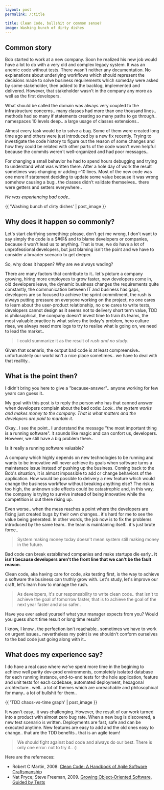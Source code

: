 ```yaml
---
layout: post
permalink: /:title

title: Clean Code, bullshit or common sense?
image: Washing bunch of dirty dishes
---
```


## Common story

Bob started to work at a new company. Soon he realized his new job would have a
lot to do with a very old and complex legacy system. It was an anemic code
without tests. There wasn't neither any documentation. No explanations about
underlying workflows which should represent the decisions made to solve business
requirements which someday were asked by some stakeholder, then added to the
backlog, implemented and delivered. However, that stakeholder wasn't in the
company any more as well as the first developers.

What should be called the domain was always very coupled to the infrastructure
concerns.. many classes had more than one thousand lines.. methods had so many
if statements creating so many paths to go through.. namespaces 10 levels deep..
a large usage of classes extensions..

Almost every task would be to solve a bug. Some of them were created long time
ago and others were just introduced by a new fix recently. Trying to investigate
the code history to figure out the reason of some changes and how they could be
related with other parts of the code wasn't even helpful because the commits
weren't well-organized and had poor messages..

For changing a small behavior he had to spend hours debugging and trying to
understand what was written there. After a hole day of work the result sometimes
was changing or adding ~10 lines. Most of the new code was one more if statement
deciding to update some value because it was wrong somehow causing a bug.. the
classes didn't validate themselves.. there were getters and setters everywhere..

_He was experiencing bad code.._

{{ 'Washing bunch of dirty dishes' | post_image }}

## Why does it happen so commonly?

Let's start clarifying something: please, don't get me wrong, I don't want to
say simply the code is a $#@& and to blame developers or companies, because it
won't lead us to anything. That is true, we do have a lot of unprofessional
developers, but just blaming isn't the point and we have to consider a broader
scenario to get deeper.

So, why does it happen? Why are we always wading?

There are many factors that contribute to it.. let's picture a company growing,
hiring more employees to grow faster, new developers come in, old developers
leave, the dynamic business changes the requirements quite constantly, the
communication between IT and business has gaps, developers are so focused to
achieve the sprint commitment, the rush is always putting pressure on everyone
working on the project, no one cares to learn about the user-product
relationship, no one cares to write tests, developers cannot design as it seems
not to delivery short term value, TDD is philosophical, the company doesn't
invest time to train its teams, the most valuable practice is what solves the
today's problem, hero culture rises, we always need more logs to try to realise
what is going on, we need to lead the market..

> I could summarize it as the result of _rush and no study_.

Given that scenario, the output bad code is at least compreensive..
unfortunatelly our world isn't a nice place sometimes.. we have to deal with
that reallity..

## What is the point then?

I didn't bring you here to give a "because-answer".. anyone working for few
years can guess it..

My goal with this post is to reply the person who has that canned answer when
developers complain about the bad code: _Look.. the system works and makes money
to the company. That is what matters and the developers are paid to mantain it_.

Okay.. I see the point.. I understand the message "the most important thing is
a running software". It sounds like magic and can confort us, developers.
However, we still have a big problem there..

Is it really a running software valuable?

A company which highly depends on new technologies to be running and wants to be
innovative will never achieve its goals when software turns a maintanace issue
instead of pushing up the business. Coming back to the Bob's situation, it is
almost impossible to add or change behaviors of the application. How would be
possible to delivery a new feature which would change the business workflow
without breaking anything else? The risk is too high, the unknown side effects
could be catastrophic and, in this way, the company is trying to survive instead
of being innovative while the competition is out there rising up.

Even worse.. when the mess reaches a point where the developers are fixing just
created bugs by their own changes.. it's hard for me to see the value being
generated. In other words, the job now is to fix the problems introduced by the
same team.. the team is maintaining itself.. it's just brute force..

> System making money today doesn't mean system still making money in the
> future.

Bad code can break established companies and make startups die early.. **it
isn't because developers aren't the front line that we can't be the fault
reason**.

Clean code, aka having care for code, aka testing first, is the way to achieve a
software the business can truthly grow with. Let's study, let's improve our
craft, let's learn how to manage the rush.

> As developers, it's our responsability to write clean code.. that isn't to
> achieve the goal of tomorrow faster, that is to achieve the goal of the next
> year faster and also safer..

Have you ever asked yourself what your manager expects from you? Would you guess
short time result or long time result?

I know, I know.. the perfection isn't reachable.. sometimes we have to work on
urgent issues.. nevertheless my point is we shouldn't conform ourselves to the
bad code just going along with it..

## What does my experience say?

I do have a real case where we've spent more time in the begining to achieve
well parity dev-prod environments, completely isolated database for each running
instance, end-to-end tests for the hole application, feature and unit tests for
each codebase, automated deployment, hexagonal archtecture.. well.. a lot of
themes which are unreachable and philosophical for many.. a lot of bullshit for
them..

{{ 'TDD chaos-vs-time graph' | post_image }}

It wasn't easy.. it was challenging. However, the result of our work turned into
a product with almost zero bug rate. When a new bug is discovered, a new test
scenario is written. Deployments are fast, safe and can be executed anytime. New
features are easy to add and the old ones easy to change.. that are the TDD
benefits.. that is an agile team!

> We should fight against bad code and always do our best. There is only
> one error: not to try it.. :)

Here are the referneces:

* Robert C Martin, 2008. [Clean Code: A Handbook of Agile Software Craftsmanship](https://www.amazon.com/Clean-Code-Handbook-Software-Craftsmanship/dp/0132350882)
* Nat Pryce; Steve Freeman, 2009. [Growing Object-Oriented Software, Guided by Tests](https://www.amazon.com/Growing-Object-Oriented-Software-Guided-Tests/dp/0321503627)

